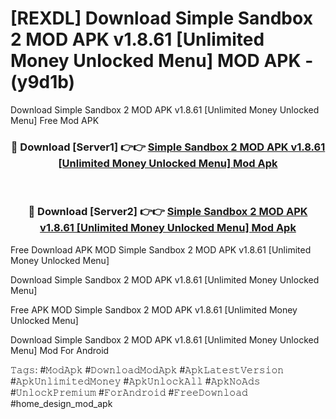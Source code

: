 # [REXDL] Download Simple Sandbox 2 MOD APK v1.8.61 [Unlimited Money Unlocked Menu] MOD APK - (y9d1b)
Download Simple Sandbox 2 MOD APK v1.8.61 [Unlimited Money Unlocked Menu] Free Mod APK

<div align="center">
<h3>🔴 Download [Server1] 👉👉 <a href="https://apk-comot.site?title=Simple_Sandbox_2_MOD_APK_v1.8.61_[Unlimited_Money_Unlocked_Menu]">Simple Sandbox 2 MOD APK v1.8.61 [Unlimited Money Unlocked Menu] Mod Apk</a></h3><br>

<h3>🔴 Download [Server2] 👉👉 <a href="https://apk-comot.site?title=Simple_Sandbox_2_MOD_APK_v1.8.61_[Unlimited_Money_Unlocked_Menu]">Simple Sandbox 2 MOD APK v1.8.61 [Unlimited Money Unlocked Menu] Mod Apk</a></h3>
</div>


Free Download APK MOD Simple Sandbox 2 MOD APK v1.8.61 [Unlimited Money Unlocked Menu]

Download Simple Sandbox 2 MOD APK v1.8.61 [Unlimited Money Unlocked Menu] 

Free APK MOD Simple Sandbox 2 MOD APK v1.8.61 [Unlimited Money Unlocked Menu] 

Download Simple Sandbox 2 MOD APK v1.8.61 [Unlimited Money Unlocked Menu] Mod For Android

𝚃𝚊𝚐𝚜: #𝙼𝚘𝚍𝙰𝚙𝚔 #𝙳𝚘𝚠𝚗𝚕𝚘𝚊𝚍𝙼𝚘𝚍𝙰𝚙𝚔 #𝙰𝚙𝚔𝙻𝚊𝚝𝚎𝚜𝚝𝚅𝚎𝚛𝚜𝚒𝚘𝚗 #𝙰𝚙𝚔𝚄𝚗𝚕𝚒𝚖𝚒𝚝𝚎𝚍𝙼𝚘𝚗𝚎𝚢 #𝙰𝚙𝚔𝚄𝚗𝚕𝚘𝚌𝚔𝙰𝚕𝚕 #𝙰𝚙𝚔𝙽𝚘𝙰𝚍𝚜 #𝚄𝚗𝚕𝚘𝚌𝚔𝙿𝚛𝚎𝚖𝚒𝚞𝚖 #𝙵𝚘𝚛𝙰𝚗𝚍𝚛𝚘𝚒𝚍 #𝙵𝚛𝚎𝚎𝙳𝚘𝚠𝚗𝚕𝚘𝚊𝚍 #home_design_mod_apk